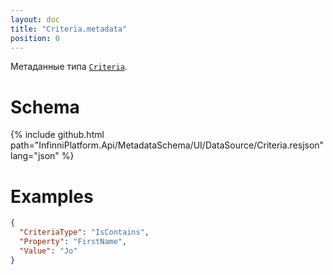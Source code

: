 ```yaml
---
layout: doc
title: "Criteria.metadata"
position: 0
---
```


Метаданные типа [`Criteria`](../).

# Schema

{% include github.html path="InfinniPlatform.Api/MetadataSchema/UI/DataSource/Criteria.resjson" lang="json" %}

# Examples

```json
{
  "CriteriaType": "IsContains",
  "Property": "FirstName",
  "Value": "Jo"
}
```
